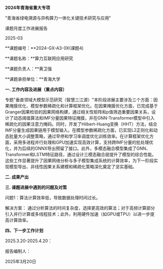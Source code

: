 **2024年青海省重大专项**

"青海省绿电溯源与异构算力一体化关键技术研究与应用"

课题月度工作进展报告

2025-03

**课题编号：**2024-GX-A3-0X(课题4)

**课题名称：**算力互联网应用研究

**课题负责人：**黄卫强

**课题承担单位：**青海大学

**一. 工作内容及进展（重点内容）**

专题"垂直领域大模型示范研究（智慧三江源）"本阶段进展主要涉及三个方面：因果掩膜优化、模型参数稀疏化和计算框架优化。在因果掩膜优化方面，已完成基于Granger因果检验的因果网络构建，通过相关性矩阵和p值筛选重要因果关系，设计了动态阈值算法和IMF分量因果特征掩膜，并在GNN-Transformer模型中引入稀疏化的因果注意力掩码。同时，开发了Hilbert-Huang变换（HHT）方法，结合IMF分量生成因果链用于模型输入。在模型参数稀疏化方面，已实现L2正则化和动态批量大小调整策略，通过早停和学习率调度优化训练效率。在计算框架优化方面，采用多进程并行处理和GPU加速实现高效计算，支持跨IMF分量的批处理优化，并为后续的ONNX导出预留了接口。此外，多模态融合模型集成了GNN、Transformer和LSTM特征路径，通过设计三模态融合层提升了模型的综合性能。这些工作显著提升了因果网络分析与多子模型集成系统的计算效率，为下一阶段实现模型导出、非线性因果关系建模和稀疏化策略深化奠定了坚实基础。

**二. 成果产出**

**三. 课题进展中遇到的问题及对策**

问题1：算法计算效率低，导致数据处理时间过长。

解决方案：
通过分析算法的时间复杂度，选择更高效的算法；对于高频计算部分引入并行计算或多线程技术；此外，利用硬件加速（如GPU或TPU）以进一步提高计算效率。

**四、下一步工作计划**

2025.3.20-2025.4.20：

报告编制人：

2025年3月20日
